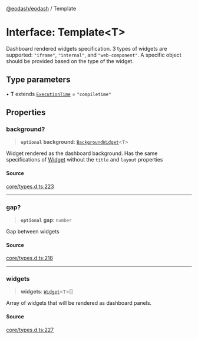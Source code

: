 [@eodash/eodash](../index.md) / Template

# Interface: Template\<T\>

Dashboard rendered widgets  specification.
3 types of widgets are supported: `"iframe"`, `"internal"`, and `"web-component"`.
A specific object should be provided based on the type of the widget.

## Type parameters

• **T** extends [`ExecutionTime`](../type-aliases/ExecutionTime.md) = `"compiletime"`

## Properties

### background?

> **`optional`** **background**: [`BackgroundWidget`](../type-aliases/BackgroundWidget.md)\<`T`\>

Widget rendered as the dashboard background.
Has the same specifications of [Widget](../readme#widget) without the `title` and  `layout` properties

#### Source

[core/types.d.ts:223](https://github.com/eodash/eodash/blob/b4a2d86/core/types.d.ts#L223)

***

### gap?

> **`optional`** **gap**: `number`

Gap between widgets

#### Source

[core/types.d.ts:218](https://github.com/eodash/eodash/blob/b4a2d86/core/types.d.ts#L218)

***

### widgets

> **widgets**: [`Widget`](../type-aliases/Widget.md)\<`T`\>[]

Array of widgets that will be rendered as dashboard panels.

#### Source

[core/types.d.ts:227](https://github.com/eodash/eodash/blob/b4a2d86/core/types.d.ts#L227)

